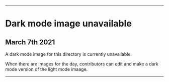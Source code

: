 
***

# Dark mode image unavailable

## March 7th 2021

A dark mode image for this directory is currently unavailable.

When there are images for the day, contributors can edit and make a dark mode version of the light mode imaage.

***
